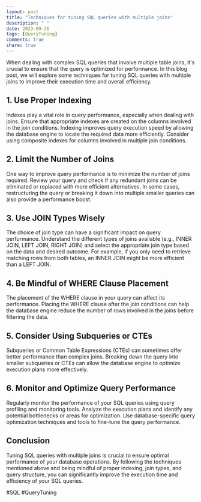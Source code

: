 ```yaml
---
layout: post
title: "Techniques for tuning SQL queries with multiple joins"
description: " "
date: 2023-09-26
tags: [QueryTuning]
comments: true
share: true
---
```


When dealing with complex SQL queries that involve multiple table joins, it's crucial to ensure that the query is optimized for performance. In this blog post, we will explore some techniques for tuning SQL queries with multiple joins to improve their execution time and overall efficiency.

## 1. Use Proper Indexing
Indexes play a vital role in query performance, especially when dealing with joins. Ensure that appropriate indexes are created on the columns involved in the join conditions. Indexing improves query execution speed by allowing the database engine to locate the required data more efficiently. Consider using composite indexes for columns involved in multiple join conditions.

## 2. Limit the Number of Joins
One way to improve query performance is to minimize the number of joins required. Review your query and check if any redundant joins can be eliminated or replaced with more efficient alternatives. In some cases, restructuring the query or breaking it down into multiple smaller queries can also provide a performance boost.

## 3. Use JOIN Types Wisely
The choice of join type can have a significant impact on query performance. Understand the different types of joins available (e.g., INNER JOIN, LEFT JOIN, RIGHT JOIN) and select the appropriate join type based on the data and desired outcome. For example, if you only need to retrieve matching rows from both tables, an INNER JOIN might be more efficient than a LEFT JOIN.

## 4. Be Mindful of WHERE Clause Placement
The placement of the WHERE clause in your query can affect its performance. Placing the WHERE clause after the join conditions can help the database engine reduce the number of rows involved in the joins before filtering the data.

## 5. Consider Using Subqueries or CTEs
Subqueries or Common Table Expressions (CTEs) can sometimes offer better performance than complex joins. Breaking down the query into smaller subqueries or CTEs can allow the database engine to optimize execution plans more effectively.

## 6. Monitor and Optimize Query Performance
Regularly monitor the performance of your SQL queries using query profiling and monitoring tools. Analyze the execution plans and identify any potential bottlenecks or areas for optimization. Use database-specific query optimization techniques and tools to fine-tune the query performance.

## Conclusion
Tuning SQL queries with multiple joins is crucial to ensure optimal performance of your database operations. By following the techniques mentioned above and being mindful of proper indexing, join types, and query structure, you can significantly improve the execution time and efficiency of your SQL queries.

#SQL #QueryTuning